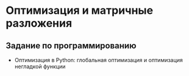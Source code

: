 # Оптимизация и матричные разложения
## Задание по программированию
* Оптимизация в Python: глобальная оптимизация и оптимизация негладкой функции
